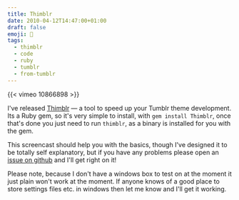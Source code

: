 ```yaml
---
title: Thimblr
date: 2010-04-12T14:47:00+01:00
draft: false
emoji: 📐
tags:
  - thimblr
  - code
  - ruby
  - tumblr
  - from-tumblr
---
```


{{< vimeo 10866898 >}}

I've released [Thimblr](https://github.com/jphastings/thimblr) — a tool to speed up your Tumblr theme development. Its a Ruby gem, so it's very simple to install, with `gem install Thimblr`, once that's done you just need to run `thimblr`, as a binary is installed for you with the gem.

This screencast should help you with the basics, though I've designed it to be totally self explanatory, but if you have any problems please open an [issue on github](http://github.com/jphastings/thimblr/issues) and I'll get right on it!

Please note, because I don't have a windows box to test on at the moment it just plain won't work at the moment. If anyone knows of a good place to store settings files etc. in windows then let me know and I'll get it working.

